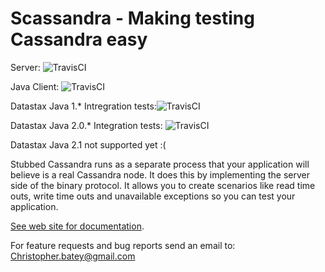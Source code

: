 # Scassandra - Making testing Cassandra easy

Server: ![TravisCI](https://travis-ci.org/scassandra/scassandra-server.svg?branch=master)

Java Client: ![TravisCI](https://travis-ci.org/scassandra/scassandra-java-client.svg?branch=master)

Datastax Java 1.* Intregration tests:![TravisCI](https://travis-ci.org/scassandra/scassandra-it-java-driver-1.svg?branch=master)

Datastax Java 2.0.* Integration tests: ![TravisCI](https://travis-ci.org/scassandra/scassandra-it-java-driver-2.svg?branch=master)

Datastax Java 2.1 not supported yet :(

Stubbed Cassandra runs as a separate process that your application will believe is a real Cassandra node. It does this by implementing the server side of the binary protocol. It allows you to create scenarios like read time outs, write time outs and unavailable exceptions so you can test your application.

[See web site for documentation](http://www.scassandra.org/scassandra-server).

For feature requests and bug reports send an email to: Christopher.batey@gmail.com


